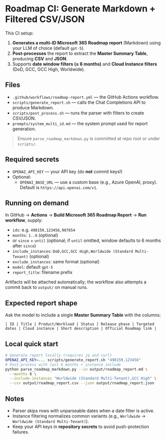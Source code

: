 # Roadmap CI: Generate Markdown + Filtered CSV/JSON

This CI setup:
1) **Generates a multi-ID Microsoft 365 Roadmap report** (Markdown) using your LLM of choice (default `gpt-5`).
2) **Post-processes** the report to extract the **Master Summary Table**, producing **CSV** and **JSON**.
3) Supports **date window filters (≤ 6 months)** and **Cloud Instance filters** (DoD, GCC, GCC High, Worldwide).

## Files
- `.github/workflows/roadmap-report.yml` — the GitHub Actions workflow.
- `scripts/generate_report.sh` — calls the Chat Completions API to produce Markdown.
- `scripts/post_process.sh` — runs the parser with filters to create CSV/JSON.
- `prompts/system_multi_id.md` — the system prompt used for report generation.

> Ensure `parse_roadmap_markdown.py` is committed at repo root or under `scripts/`.

## Required secrets
- `OPENAI_API_KEY` — your API key (do **not** commit keys!)
- Optional:
  - `OPENAI_BASE_URL` — use a custom base (e.g., Azure OpenAI, proxy). Default is `https://api.openai.com/v1`.

## Running on demand
In GitHub → **Actions** → **Build Microsoft 365 Roadmap Report** → **Run workflow**, supply:
- `ids`: e.g. `498159,123456,987654`
- `months`: `1..6` (optional)
- or `since` + `until` (optional; if `until` omitted, window defaults to 6 months after `since`)
- `include_instances`: `DoD,GCC,GCC High,Worldwide (Standard Multi-Tenant)` (optional)
- `exclude_instances`: same format (optional)
- `model`: default `gpt-5`
- `report_title`: filename prefix

Artifacts will be attached automatically; the workflow also attempts a commit back to `output/` on manual runs.

## Expected report shape
Ask the model to include a single **Master Summary Table** with the columns:
```
| ID | Title | Product/Workload | Status | Release phase | Targeted dates | Cloud instance | Short description | Official Roadmap link |
```

## Local quick start
```bash
# Generate report locally (requires jq and curl)
OPENAI_API_KEY=... scripts/generate_report.sh "498159,123456"
# Post-process with last 6 months + instance include
python parse_roadmap_markdown.py --in output/roadmap_report.md \
  --months 6 \
  --include-instances "Worldwide (Standard Multi-Tenant),GCC High" \
  --csv output/roadmap_report.csv --json output/roadmap_report.json
```

## Notes
- Parser skips rows with unparseable dates when a date filter is active.
- Instance filtering normalizes common variants (e.g., `Worldwide` → `Worldwide (Standard Multi-Tenant)`).
- Keep your API keys in **repository secrets** to avoid push-protection failures.
